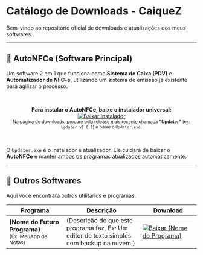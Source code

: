# Catálogo de Downloads - CaiqueZ

Bem-vindo ao repositório oficial de downloads e atualizações dos meus softwares.

---

## 🚀 AutoNFCe (Software Principal)

Um software 2 em 1 que funciona como **Sistema de Caixa (PDV)** e **Automatizador de NFC-e**, utilizando um sistema de emissão já existente para agilizar o processo.

<br>

<p align="center">
  <strong>Para instalar o AutoNFCe, baixe o instalador universal:</strong>
  <br>
  <a href="https://github.com/CaiqueZ/appsDownload/releases">
    <img src="https://img.shields.io/badge/BAIXAR%20INSTALADOR%20(Updater.exe)-brightgreen?style=for-the-badge&logo=download" alt="Baixar Instalador">
  </a>
  <br>
  <small>Na página de downloads, procure pela release mais recente chamada <strong>"Updater"</strong> (ex: <code>Updater v1.0.1</code>) e baixe o <code>Updater.exe</code>.</small>
</p>

<br>

O `Updater.exe` é o instalador e atualizador. Ele cuidará de baixar o **AutoNFCe** e manter ambos os programas atualizados automaticamente.

---

## 📂 Outros Softwares

Aqui você encontrará outros utilitários e programas.

<table>
  <thead>
    <tr>
      <th width="30%">Programa</th>
      <th>Descrição</th>
      <th width="30%">Download</th>
    </tr>
  </thead>
  <tbody>
    <tr>
      <td>
        <strong>(Nome do Futuro Programa)</strong>
        <br>
        <small>(Ex: MeuApp de Notas)</small>
      </td>
      <td>
        (Descrição do que este programa faz. Ex: Um editor de texto simples com backup na nuvem.)
      </td>
      <td>
        <a href="[LINK DA RELEASE AQUI]">
          <img src="https://img.shields.io/badge/Baixar%20Release-blue?style=for-the-badge" alt="Baixar (Nome do Programa)">
        </a>
      </td>
    </tr>
    </tbody>
</table>
